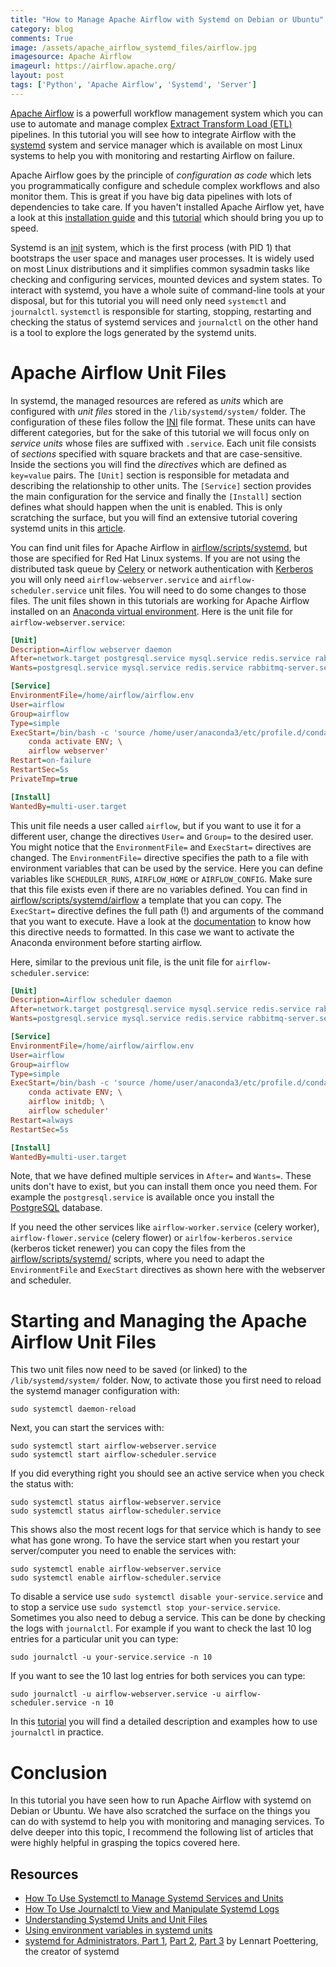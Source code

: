 ```yaml
---
title: "How to Manage Apache Airflow with Systemd on Debian or Ubuntu"
category: blog
comments: True
image: /assets/apache_airflow_systemd_files/airflow.jpg
imagesource: Apache Airflow
imageurl: https://airflow.apache.org/
layout: post
tags: ['Python', 'Apache Airflow', 'Systemd', 'Server']
---
```

[Apache Airflow](https://airflow.apache.org/) is a powerfull workflow management system which you can use to automate and manage complex [Extract Transform Load (ETL)](https://en.wikipedia.org/wiki/Extract,_transform,_load) pipelines. In this tutorial you will see how to integrate Airflow with the [systemd](https://www.freedesktop.org/wiki/Software/systemd/) system and service manager which is available on most Linux systems to help you with monitoring and restarting Airflow on failure.

Apache Airflow goes by the principle of _configuration as code_ which lets you programmatically configure and schedule complex workflows and also monitor them. This is great if you have big data pipelines with lots of dependencies to take care. If you haven't installed Apache Airflow yet, have a look at this [installation guide](https://airflow.readthedocs.io/en/stable/installation.html) and this [tutorial](https://airflow.readthedocs.io/en/stable/tutorial.html) which should bring you up to speed.

Systemd is an [init](https://en.wikipedia.org/wiki/Init) system, which is the first process (with PID 1) that bootstraps the user space and manages user processes. It is widely used on most Linux distributions and it simplifies common sysadmin tasks like checking and configuring services, mounted devices and system states. To interact with systemd, you have a whole suite of command-line tools at your disposal, but for this tutorial you will need only need `systemctl` and `journalctl`. `systemctl` is responsible for starting, stopping, restarting and checking the status of systemd services and `journalctl` on the other hand is a tool to explore the logs generated by the systemd units.

# Apache Airflow Unit Files

In systemd, the managed resources are refered as _units_ which are configured with _unit files_ stored in the `/lib/systemd/system/` folder. The configuration of these files follow the [INI](https://en.wikipedia.org/wiki/INI_file) file format. These units can have different categories, but for the sake of this tutorial we will focus only on _service units_ whose files are suffixed with `.service`. Each unit file consists of _sections_ specified with square brackets and that are case-sensitive. Inside the sections you will find the _directives_ which are defined as `key=value` pairs. The `[Unit]` section is responsible for metadata and describing the relationship to other units. The `[Service]` section provides the main configuration for the service and finally the `[Install]` section defines what should happen when the unit is enabled. This is only scratching the surface, but you will find an extensive tutorial covering systemd units in this [article](https://www.digitalocean.com/community/tutorials/understanding-systemd-units-and-unit-files).

You can find unit files for Apache Airflow in [airflow/scripts/systemd](https://github.com/apache/airflow/tree/master/scripts/systemd), but those are specified for Red Hat Linux systems. If you are not using the distributed task queue by [Celery](http://www.celeryproject.org/) or network authentication with [Kerberos](https://web.mit.edu/kerberos/) you will only need `airflow-webserver.service` and `airflow-scheduler.service` unit files. You will need to do some changes to those files. The unit files shown in this tutorials are working for Apache Airflow installed on an [Anaconda virtual environment](https://docs.conda.io/projects/conda/en/latest/user-guide/tasks/manage-environments.html). Here is the unit file for `airflow-webserver.service`:

```ini
[Unit]
Description=Airflow webserver daemon
After=network.target postgresql.service mysql.service redis.service rabbitmq-server.service
Wants=postgresql.service mysql.service redis.service rabbitmq-server.service

[Service]
EnvironmentFile=/home/airflow/airflow.env
User=airflow
Group=airflow
Type=simple
ExecStart=/bin/bash -c 'source /home/user/anaconda3/etc/profile.d/conda.sh; \
    conda activate ENV; \
    airflow webserver'
Restart=on-failure
RestartSec=5s
PrivateTmp=true

[Install]
WantedBy=multi-user.target
```

This unit file needs a user called `airflow`, but if you want to use it for a different user, change the directives `User=` and `Group=` to the desired user. You might notice that the `EnvironmentFile=` and `ExecStart=` directives are changed. The `EnvironmentFile=` directive specifies the path to a file with environment variables that can be used by the service. Here you can define variables like `SCHEDULER_RUNS`, `AIRFLOW_HOME` or `AIRFLOW_CONFIG`. Make sure that this file exists even if there are no variables defined. You can find in [airflow/scripts/systemd/airflow](https://github.com/apache/airflow/blob/master/scripts/systemd/airflow) a template that you can copy. The `ExecStart=` directive defines the full path (!) and arguments of the command that you want to execute. Have a look at the [documentation](https://www.freedesktop.org/software/systemd/man/systemd.service.html#Command%20lines) to know how this directive needs to formatted. In this case we want to activate the Anaconda environment before starting airflow.

Here, similar to the previous unit file, is the unit file for `airflow-scheduler.service`:

```ini
[Unit]
Description=Airflow scheduler daemon
After=network.target postgresql.service mysql.service redis.service rabbitmq-server.service
Wants=postgresql.service mysql.service redis.service rabbitmq-server.service

[Service]
EnvironmentFile=/home/airflow/airflow.env
User=airflow
Group=airflow
Type=simple
ExecStart=/bin/bash -c 'source /home/user/anaconda3/etc/profile.d/conda.sh; \
    conda activate ENV; \
    airflow initdb; \
    airflow scheduler'
Restart=always
RestartSec=5s

[Install]
WantedBy=multi-user.target
```

Note, that we have defined multiple services in `After=` and `Wants=`. These units don't have to exist, but you can install them once you need them. For example the `postgresql.service` is available once you install the [PostgreSQL](https://www.postgresql.org/) database. 

If you need the other services like `airflow-worker.service` (celery worker), `airflow-flower.service` (celery flower) or `airlfow-kerberos.service` (kerberos ticket renewer) you can copy the files from the [airflow/scripts/systemd/](https://github.com/apache/airflow/tree/master/scripts/systemd) scripts, where you need to adapt the `EnvironmentFile` and `ExecStart` directives as shown here with the webserver and scheduler.

# Starting and Managing the Apache Airflow Unit Files

This two unit files now need to be saved (or linked) to the `/lib/systemd/system/` folder. Now, to activate those you first need to reload the systemd manager configuration with:

    sudo systemctl daemon-reload
    
Next, you can start the services with:

    sudo systemctl start airflow-webserver.service
    sudo systemctl start airflow-scheduler.service
    
If you did everything right you should see an active service when you check the status with:

    sudo systemctl status airflow-webserver.service
    sudo systemctl status airflow-scheduler.service

This shows also the most recent logs for that service which is handy to see what has gone wrong. To have the service start when you restart your server/computer you need to enable the services with:

    sudo systemctl enable airflow-webserver.service
    sudo systemctl enable airflow-scheduler.service

To disable a service use `sudo systemctl disable your-service.service` and to stop a service use `sudo systemctl stop your-service.service`. Sometimes you also need to debug a service. This can be done by checking the logs with `journalctl`. For example if you want to check the last 10 log entries for a particular unit you can type:

    sudo journalctl -u your-service.service -n 10

If you want to see the 10 last log entries for both services you can type:

    sudo journalctl -u airflow-webserver.service -u airflow-scheduler.service -n 10

In this [tutorial](https://www.digitalocean.com/community/tutorials/how-to-use-journalctl-to-view-and-manipulate-systemd-logs) you will find a detailed description and examples how to use `journalctl` in practice.

# Conclusion

In this tutorial you have seen how to run Apache Airflow with systemd on Debian or Ubuntu. We have also scratched the surface on the things you can do with systemd to help you with monitoring and managing services. To delve deeper into this topic, I recommend the following list of articles that were highly helpful in grasping the topics covered here.

## Resources

- [How To Use Systemctl to Manage Systemd Services and Units](https://www.digitalocean.com/community/tutorials/how-to-use-systemctl-to-manage-systemd-services-and-units)
- [How To Use Journalctl to View and Manipulate Systemd Logs](https://www.digitalocean.com/community/tutorials/how-to-use-journalctl-to-view-and-manipulate-systemd-logs)
- [Understanding Systemd Units and Unit Files](https://www.digitalocean.com/community/tutorials/understanding-systemd-units-and-unit-files)
- [Using environment variables in systemd units](https://coreos.com/os/docs/latest/using-environment-variables-in-systemd-units.html)
- [systemd for Administrators, Part 1](http://0pointer.de/blog/projects/systemd-for-admins-1.html), [Part 2](http://0pointer.de/blog/projects/systemd-for-admins-2.html), [Part 3](http://0pointer.de/blog/projects/systemd-for-admins-3.html) by Lennart Poettering, the creator of systemd